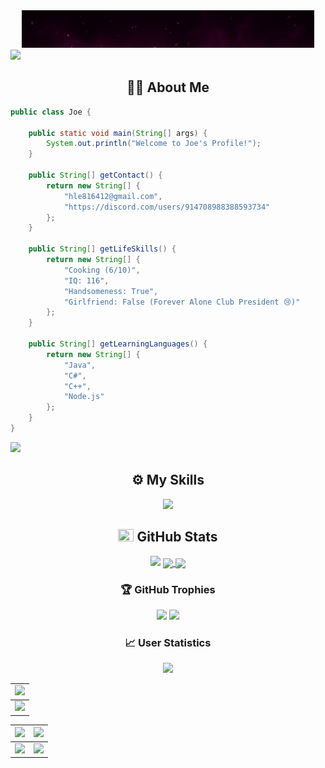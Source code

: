 <div align="center">
  <img src="https://raw.githubusercontent.com/NguyenNhatSakura/NguyenNhatSakura/main/standard.gif" alt="Gif Welcome Profile">
</div>

<img src="https://user-images.githubusercontent.com/73097560/115834477-dbab4500-a447-11eb-908a-139a6edaec5c.gif">

<h2 align="center">🧑‍💻 About Me</h2>

```java
public class Joe {

    public static void main(String[] args) {
        System.out.println("Welcome to Joe's Profile!");
    }

    public String[] getContact() {
        return new String[] {
            "hle816412@gmail.com",
            "https://discord.com/users/914708988388593734"
        };
    }

    public String[] getLifeSkills() {
        return new String[] {
            "Cooking (6/10)",
            "IQ: 116",
            "Handsomeness: True",
            "Girlfriend: False (Forever Alone Club President 😢)"
        };
    }

    public String[] getLearningLanguages() {
        return new String[] {
            "Java",
            "C#",
            "C++",
            "Node.js"
        };
    }
}
```

<img src="https://user-images.githubusercontent.com/73097560/115834477-dbab4500-a447-11eb-908a-139a6edaec5c.gif">
<h2 align="center">⚙️ My Skills</h2>

<div align="center">
    <img src="https://skillicons.dev/icons?i=java,c,cs,cpp,nodejs,vscode,github" />
</div>

<div align="center">
<h2> <img src="https://media.giphy.com/media/cj87CxfRtrUifF3Ryk/giphy.gif" width="25px" height="20px"> GitHub Stats</h2>
<img src="https://user-images.githubusercontent.com/73097560/115834477-dbab4500-a447-11eb-908a-139a6edaec5c.gif">

<a href="https://github.com/anuraghazra/github-readme-stats">
    <img height=200 align="center" src="https://github-readme-stats.vercel.app/api?username=joeindev&theme=github_dark&show_icons=true" />
</a>
<a href="https://github.com/anuraghazra/github-readme-stats">
    <img height=200 align="center" src="https://github-readme-stats.vercel.app/api/top-langs?username=joeindev&theme=github_dark&show_icons=false&card_width=350" />
</a>

### 🏆 GitHub Trophies
<img src="https://user-images.githubusercontent.com/73097560/115834477-dbab4500-a447-11eb-908a-139a6edaec5c.gif">

<a href="https://github-trophies.vercel.app/?username=joeindev" target="_blank">
  <img src="https://github-trophies.vercel.app/?username=joeindev&theme=radical&margin-w=4&margin-h=4">
</a>

### 📈 User Statistics
<img src="https://user-images.githubusercontent.com/73097560/115834477-dbab4500-a447-11eb-908a-139a6edaec5c.gif">

<table>
  <tbody>
    <tr>
      <td>
        <a href="https://github-readme-streak-stats.herokuapp.com/?user=joeindev">
          <img width="705" src="https://github-readme-streak-stats.herokuapp.com/?user=joeindev&bg_color=30,e96443,904e95&title_color=fff&text_color=fff&theme=radical&hide_border=true">
        </a>
      </td>
    </tr>
  </tbody>
  <tbody>
    <tr>
      <td>
        <a href="https://github-profile-summary-cards.vercel.app/api/cards/profile-details?username=joeindev">
          <img width="715" src="https://github-profile-summary-cards.vercel.app/api/cards/profile-details?username=joeindev&theme=dracula"/>
        </a>
      </td>
    </tr>
  </tbody>
  <tbody>

</table>

<table>
  <tbody>
    <tr>
      <th>
        <a href="https://github-profile-summary-cards.vercel.app/api/cards/most-commit-language?username=joeindev">
          <img src="https://github-profile-summary-cards.vercel.app/api/cards/most-commit-language?username=joeindev&theme=dracula"/>
        </a>
      </th>
      <th>
        <a href="https://github-profile-summary-cards.vercel.app/api/cards/most-commit-language?username=joeindev">
          <img src="https://github-profile-summary-cards.vercel.app/api/cards/most-commit-language?username=joeindev&theme=dracula"/>
        </a>
      </th>
    </tr>
  </tbody>
  <tbody>
    <tr>
      <td>
        <a href="https://github-profile-summary-cards.vercel.app/api/cards/stats?username=joeindev">
          <img src="https://github-profile-summary-cards.vercel.app/api/cards/stats?username=joeindev&theme=dracula"/>
        </a>
      </td>
      <td>
        <a href="https://github-profile-summary-cards.vercel.app/api/cards/productive-time?username=joeindev">
          <img src="https://github-profile-summary-cards.vercel.app/api/cards/productive-time?username=joeindev&theme=dracula"/>
        </a>
      </td>
    </tr>
  </tbody>
</table>
</div>

